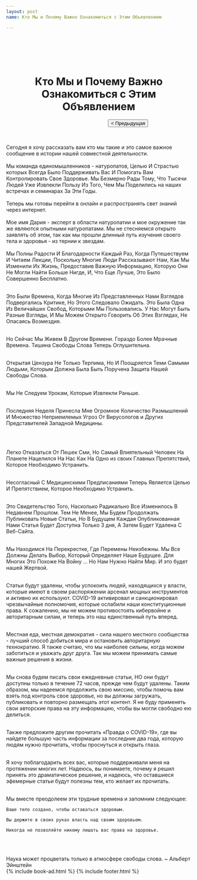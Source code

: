 ```yaml
---
layout: post
name: Кто Мы и Почему Важно Ознакомиться с Этим Объявлением

---
```

 <div class="columns is-centered">
        <center>
            <h1 class="title is-2">
                <br /> <br />
                <strong>
                   Кто Мы и Почему Важно Ознакомиться с Этим Объявлением</strong>
                <br /> 
            </h1>
        </center>
    </div>
 <div class="container" style="padding-bottom: 2rem">
            <div class="columns">
                <div class="column is-7">
                    <a href="{{ page.facebook }}" class="button is-light" target="_blank">
                        <i class="fab fa-facebook-f"></i>
                    </a>
                    <a href="{{ page.instagram }}" class="button is-light" target="_blank">
                        <i class="fab fa-instagram"></i>
                    </a>
                    <a href="{{ page.telegram }}" class="button is-light" target="_blank">
                        <i class="fab fa-telegram"></i>
                    </a>
                    <a href="{{ page.whatsapp }}" class="button is-light" target="_blank">
                        <i class="fab fa-whatsapp"></i>
                    </a>
                </div>
                <div class="column">
                </div>
                <div class="column">
                    <a href="{{ site.baseurl }}{{ post.url }}">
                        <button class="button is-small is-danger"> < Предыдущая
                        </button></a>
                </div>
            </div>
            </div>
 <div class="container" >
 
Сегодня я хочу рассказать вам кто мы такие и это самое важное сообщение в истории нашей совместной деятельности. 
<br/><br/>
Мы команда единомышленников - натуропатов, Целью И Страстью  которых Всегда Было Поддерживать Вас И Помогать Вам Контролировать Свое Здоровье. Мы Безмерно Рады Тому, Что Тысячи Людей Уже Извлекли Пользу Из Того, Чем Мы Поделились на наших встречах и семинарах За Эти Годы.
<br/><br/>
Теперь мы готовы перейти в онлайн и распространять свет знаний через интернет.
<br/><br/>
Мое имя Дария - эксперт в области натуропатии и мое окружение так же являются опытными натуропатами. Мы не стесняемся открыто заявлять об этом, так как мы прошли длинный путь изучения своего тела и здоровья - из тернии к звездам.
<br/><br/>
Мы Полны Радости И Благодарности Каждый Раз, Когда Путешествуем И Читаем Лекции, Поскольку Многие Люди Рассказывают Нам, Как Мы Изменили Их Жизнь, Предоставив Важную Информацию, Которую Они Не Могли Найти Больше Нигде, И, Что Еще Лучше, Это Было Совершенно Бесплатно.
<br/><br/>


Это Были Времена, Когда Многие Из Представленных Нами Взглядов Подвергались Критике, Но Этого Следовало Ожидать. Это Была Одна Из Величайших Свобод, Которыми Мы Пользовались. У Нас Могут Быть Разные Взгляды, И Мы Можем Открыто Говорить Об Этих Взглядах, Не Опасаясь Возмездия.
<br/><br/>

Но Сейчас Мы Живем В Другом Времени. Гораздо Более Мрачные Времена. Тишина Свободы Слова Теперь Оглушительна.
<br/><br/>

Открытая Цензура Не Только Терпима, Но И Поощряется Теми Самыми Людьми, Которым Должна Была Быть Поручена Защита Нашей Свободы Слова.
<br/><br/>

Мы Не Следуем Урокам, Которые Извлекли Раньше. 
<br/><br/>

Последняя Неделя Принесла Мне Огромное Количество Размышлений И Множество Неприемлемых Угроз От Вирусологов и Других Представителей Западной Медицины. 


<br/><br/>



Легко Отказаться От Пешек Сми, Но Самый Влиятельный Человек На Планете Нацелился На Нас Как На Одно из своих Главных Препятствий, Которое Необходимо Устранить. 
<br/><br/>

Несогласный С Медицинскими Предписаниями Теперь Является Целью И Препятствием, Которое Необходимо Устранить. <br/><br/>

Это Свидетельство Того, Насколько Радикально Все Изменилось В Недавнем Прошлом. Тем Не Менее, Мы Будем Продолжать Публиковать Новые Статьи, Но В Будущем Каждая Опубликованная Нами Статья Будет Доступна Только 3 дня, А Затем Будет Удалена С Веб-Сайта.
<br/><br/>

Мы Находимся На Перекрестке, Где Перемены Неизбежны. Мы Все Должны Делать Выбор, Который Определяет Наше Будущее. Для Многих Это Похоже На Войну ... Но Нам Нужно Найти Мир. И это будет нашей Жертвой. 
<br/><br/>

Статьи будут удалены, чтобы успокоить людей, находящихся у власти, которые имеют в своем распоряжении арсенал мощных инструментов и активно их используют. COVID-19 активировал и санкционировал чрезвычайные полномочия, которые ослабили наши конституционные права. К сожалению, мы не можем противостоять кибервойне и авторитарным силам, и теперь это наш единственный путь вперед.
<br/><br/>

Местная еда, местная демократия - сила нашего местного сообщества - лучший способ добиться мира и остановить авторитарную технократию. Я также считаю, что мы наиболее сильны, когда можем заботиться и уважать друг друга. Так мы можем принимать самые важные решения в жизни.
<br/><br/>

Мы снова будем писать свои ежедневные статьи, НО они будут доступны только в течение 72 часов, прежде чем будут удалены. Таким образом, мы надеемся продолжить свою миссию, чтобы помочь вам взять под контроль свое здоровье, но вы должны загружать, публиковать и повторно размещать этот контент. Я не буду применять свои авторские права на эту информацию, чтобы вы могли свободно ею делиться.
<br/><br/>

Также предложите другим прочитать «Правда о COVID-19», где вы найдете большую часть информации за последние два года, которую людям нужно прочитать, чтобы проснуться и открыть глаза. 
<br/><br/>

Я хочу поблагодарить всех вас, которые поддерживали меня на протяжении многих лет. Надеюсь, вы понимаете, почему я решил принять это драматическое решение, и надеюсь, что оставшиеся эфемерные статьи будут полезны тем, кто желает их прочитать.
<br/><br/>

Мы вместе преодолеем эти трудные времена и запомним следующее:

    Ваше тело создано, чтобы оставаться здоровым.

    Вы держите в своих руках власть над своим здоровьем.

    Никогда не позволяйте никому лишать вас права на здоровье.
<br/><br/>

Наука может процветать только в атмосфере свободы слова. ~ Альберт Эйнштейн        
    {% include book-ad.html %}
    {% include footer.html %}
       </div>